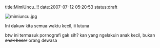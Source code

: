 title:MimiUncu..!!
date:2007-07-12 05:20:53
status:draft

 <img src="http://kecebongsoft.files.wordpress.com/2007/08/mimiuncu.jpg" alt="mimiuncu.jpg" />

Ini <s>dakuw</s> kita semua waktu kecil, ii lutuna

btw ini termasuk pornografi gak sih? kan yang ngelakuin anak kecil, bukan <s>anak besar</s> orang dewasa